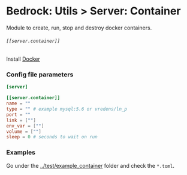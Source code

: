 # Bedrock: Utils > Server: Container

Module to create, run, stop and destroy docker containers.<br>

###### `[[server.container]]`
Install [Docker](https://www.docker.com/)

### Config file parameters
```toml
[server]

[[server.container]]
name = ""
type = "" # example mysql:5.6 or vredens/ln_p
port = ""
link = [""]
env_var = [""]
volume = [""]
sleep = 0 # seconds to wait on run
```

### Examples
Go under the [../test/example_container](../test/example_container) folder and check the `*.toml`.
